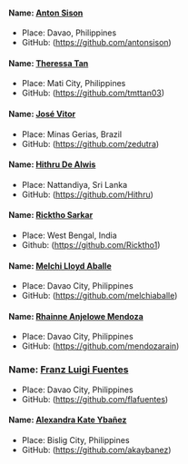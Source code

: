 #### Name: [Anton Sison](https://github.com/antonsison)

- Place: Davao, Philippines
- GitHub: (https://github.com/antonsison)

#### Name: [Theressa Tan](https://github.com/tmttan03)

- Place: Mati City, Philippines
- GitHub: (https://github.com/tmttan03)

#### Name: [José Vitor](https://github.com/zedutra)

- Place: Minas Gerias, Brazil
- GitHub: (https://github.com/zedutra)

#### Name: [Hithru De Alwis](https://github.com/Hithru)

- Place: Nattandiya, Sri Lanka
- GitHub: (https://github.com/Hithru)

#### Name: [Ricktho Sarkar](https://github.com/Ricktho1)
- Place: West Bengal, India
- Github: (https://github.com/Ricktho1)

#### Name: [Melchi Lloyd Aballe](https://github.com/melchiaballe)

- Place: Davao City, Philippines
- GitHub: (https://github.com/melchiaballe)

#### Name: [Rhainne Anjelowe Mendoza](https://github.com/mendozarain)

- Place: Davao City, Philippines
- GitHub: (https://github.com/mendozarain)

### Name: [Franz Luigi Fuentes](https://github.com/flafuentes)

- Place: Davao City, Philippines
- GitHub: (https://github.com/flafuentes)

#### Name: [Alexandra Kate Ybañez](https://github.com/akaybanez)

- Place: Bislig City, Philippines
- GitHub: (https://github.com/akaybanez)
